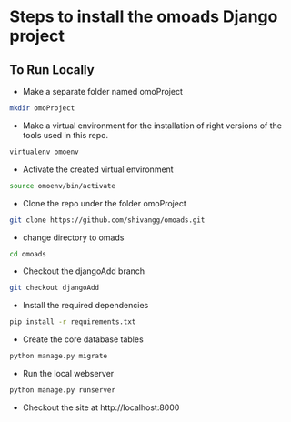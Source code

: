 # Steps to install the omoads Django project

## To Run Locally
* Make a separate folder named omoProject
```bash
mkdir omoProject
```

* Make a virtual environment for the installation of right versions of the tools used in this repo.
```bash
virtualenv omoenv
```

* Activate the created virtual environment
```bash
source omoenv/bin/activate
```

* Clone the repo under the folder omoProject
```bash
git clone https://github.com/shivangg/omoads.git
```

* change directory to omads
```bash
cd omoads
```

* Checkout the djangoAdd branch
```bash
git checkout djangoAdd
```

* Install the required dependencies
```bash
pip install -r requirements.txt
```

* Create the core database tables
```bash
python manage.py migrate
```

* Run the local webserver
```bash
python manage.py runserver
```
* Checkout the site at http://localhost:8000
